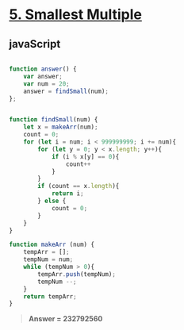 # [5. Smallest Multiple](https://projecteuler.net/problem=5)

## javaScript

```javaScript

function answer() {
    var answer;
    var num = 20;
    answer = findSmall(num);
};


function findSmall(num) {
    let x = makeArr(num);
    count = 0;
    for (let i = num; i < 999999999; i += num){
        for (let y = 0; y < x.length; y++){
            if (i % x[y] == 0){
                count++
            } 
        }
        if (count == x.length){
            return i;
        } else {
            count = 0;
        }
    }
}

function makeArr (num) {
    tempArr = [];
    tempNum = num;
    while (tempNum > 0){
        tempArr.push(tempNum);
        tempNum --;
    }
    return tempArr;
}

```

> **Answer = 232792560**